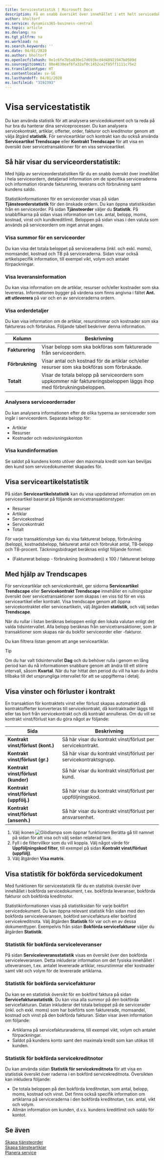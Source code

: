 ```yaml
---
title: Servicestatistik | Microsoft Docs
description: Få en snabb översikt över innehållet i ett helt servicedokument (order, offert, faktura eller kreditnota), den detaljerade informationen på varje servicerad samt serviceartiklarna.
author: bholtorf
ms.service: dynamics365-business-central
ms.topic: article
ms.devlang: na
ms.tgt_pltfrm: na
ms.workload: na
ms.search.keywords: ''
ms.date: 04/01/2020
ms.author: bholtorf
ms.openlocfilehash: 0e1c6fe7b5a830e17d693bcd4d48921947b0509d
ms.sourcegitcommit: 88e4b30eaf6fa32af0c1452ce2f85ff1111c75e2
ms.translationtype: HT
ms.contentlocale: sv-SE
ms.lasthandoff: 04/01/2020
ms.locfileid: "3192393"
---
```

# <a name="viewing-service-statistics"></a>Visa servicestatistik
Du kan använda statistik för att analysera servicedokument och ta reda på hur bra du hanterar dina serviceprocesser. Du kan analysera servicekontrakt, artiklar, offerter, order, fakturor och kreditnotor genom att välja åtgärd **statistik**. För serviceartiklar och kontrakt kan du också använda **Serviceartikel Trendscape** eller **Kontrakt Trendscape** för att visa en översikt över servicetransaktioner för en viss serviceartikel.   

## <a name="viewing-statistics-for-service-orders"></a>Så här visar du serviceorderstatistik:
Med hjälp av serviceorderstatistiken får du en snabb översikt över innehållet i hela serviceordern, detaljerad information om de specifika serviceraderna och information rörande fakturering, leverans och förbrukning samt kundens saldo.  

Statistikinformationen för en serviceorder visas på sidan **Tjänsteorderstatistik** för den önskade ordern. Du kan öppna statistiksidan från en serviceorder. På sidan **Tjänsteorder** väljer du **Statistik**. På snabbflikarna på sidan visas information om t.ex. antal, belopp, moms, kostnad, vinst och kundkreditlimit. Beloppen på sidan visas i den valuta som används på serviceordern om inget annat anges.  

### <a name="view-totals-for-a-service-order"></a>Visa summor för en serviceorder  
Du kan visa det totala beloppet på serviceraderna (inkl. och exkl. moms), momsandel, kostnad och TB på serviceraderna. Sidan visar också artikelspecifik information, till exempel vikt, volym och antalet förpackningar.  

### <a name="view-shipping-information"></a>Visa leveransinformation  
Du kan visa information om de artiklar, resurser och/eller kostnader som ska levereras. Informationen bygger på värdena som finns angivna i fältet **Ant. att utleverera** på var och en av serviceraderna ordern.  

### <a name="view-order-details"></a>Visa orderdetaljer  
Du kan visa information om de artiklar, resurstimmar och kostnader som ska faktureras och förbrukas. Följande tabell beskriver denna information.  

|Kolumn | Beskrivning|  
|------------|---------------------------------------|  
|**Fakturering**|Visar belopp som ska bokföras som fakturerade från serviceordern.|  
|**Förbrukning**|Visar antal och kostnad för de artiklar och/eller resurser som ska bokföras som förbrukade.|  
|**Totalt**|Visar de totala belopp på serviceordern som uppkommer när faktureringsbeloppen läggs ihop med förbrukningsbeloppen.|  

### <a name="analyze-service-order-lines"></a>Analysera serviceorderrader  
Du kan analysera informationen efter de olika typerna av servicerader som ingår i serviceordern. Separata belopp för:  

* Artiklar  
* Resurser  
* Kostnader och redovisningskonton  

### <a name="view-customer-information"></a>Visa kundinformation  
Se saldot på kundens konto utöver den maximala kredit som kan beviljas den kund som servicedokumentet skapades för.

## <a name="viewing-service-item-statistics"></a>Visa serviceartikelstatistik
På sidan **Serviceartikelstatistik** kan du visa uppdaterad information om en serviceartikel baserat på följande servicetransaktionstyper:  

* Resurser  
* Artiklar  
* Servicekostnad  
* Servicekontrakt  
* Totalt  

För varje transaktionstyp kan du visa fakturerat belopp, förbrukning (belopp), kostnadsbelopp, fakturerat antal och förbrukat antal, TB-belopp och TB-procent. Täckningsbidraget beräknas enligt följande formel:  

* (Fakturerat belopp - förbrukning (kostnaden)) x 100 / fakturerat belopp  

## <a name="using-trendscapes"></a>Med hjälp av Trendscapes
För serviceartiklar och servicekontrakt, ger sidorna **Serviceartikel Trendscape** eller **Servicekontrakt Trendscape** innehåller en rullningsbar översikt över servicetransaktioner som skapas i en viss tid för en viss serviceartikel eller kontrakt. Visa trendscape genom att öppna servicekontraktet eller serviceartikeln, välj åtgärden **statistik**, och välj sedan **Trendscape**.

När du rullar i listan beräknas beloppen enligt den lokala valutan enligt det valda tidsintervallet. Alla belopp beräknas från servicetransaktioner, som är transaktioner som skapas när du bokför serviceorder eller -fakturor.

Du kan filtrera listan genom att ange serviceartiklar.  

> [!Tip]  
>  Om du har valt tidsintervallet **Dag** och du behöver rulla i genom en lång period kan du nå informationen snabbare genom att ändra till ett större intervall, såsom **Kvartal**. När du har hittat den period du vill ha kan du ändra tillbaka till det ursprungliga intervallet för att se uppgifterna i detalj.   

## <a name="viewing-gains-and-losses-on-contracts"></a>Visa vinster och förluster i kontrakt  
En transaktion för kontraktets vinst eller förlust skapas automatiskt då kontraktofferter konverteras till servicekontrakt, då kontraktrader läggs till eller tas bort från servicekontrakt och då kontrakt annulleras. Om du vill se kontrakt vinst/förlust kan du göra något av följande:  

|Sida | Beskrivning|  
|----------------|---------------------------------------|  
|**Kontrakt vinst/förlust (kont.)**|Så här visar du kontrakt vinst/förlust per servicekontrakt.|  
|**Kontrakt vinst/förlust (gr.)**|Så här visar du kontrakt vinst/förlust per servicekontraktsgrupp.|  
|**Kontrakt vinst/förlust (kunder)**|Så här visar du kontrakt vinst/förlust per kund.|  
|**Kontrakt vinst/förlust (uppfölj.)**|Så här visar du kontrakt vinst/förlust per uppföljningskod.|  
|**Kontrakt vinst/förlust (ansenh.)**|Så här visar du kontrakt vinst/förlust per ansvarsenhet.|  

1. Välj ikonen ![Glödlampa som öppnar funktionen Berätta](media/ui-search/search_small.png "Berätta vad du vill göra") gå till namnet på sidan för att visa och välj sedan relaterad länk.  
2. Fyll i de filtervillkor som du vill koppla. Välj något värde för **Uppföljningskod filter**, till exempel på sidan **Kontrakt vinst/förlust (uppfölj)**.  
3. Välj åtgärden **Visa matris**.

## <a name="viewing-statistics-for-posted-service-documents"></a>Visa statistik för bokförda servicedokument
Med funktionen för servicestatistik får du en statistisk översikt över innehållet i bokförda servicedokument, t.ex. bokförda leveranser, bokförda fakturor och bokförda kreditnotor.  

Statistikinformationen visas på statistiksidan för varje bokfört servicedokument. Du kan öppna relevant statistik från sidan med den bokförda serviceleveransen, bokförd servicefaktura eller bokförd servicekreditnota. Välj åtgärden **Statistik** för var och en av dessa dokumenttyper. Exempelvis från sidan **Bokförda servicefakturor** väljer du åtgärden **Statistik**.  

### <a name="posted-service-shipment-statistics"></a>Statistik för bokförda serviceleveranser  
På sidan **Serviceleveransstatistik** visas en översikt över den bokförda serviceleveransen. Detta inkluderar information om det fysiska innehållet i utleveransen, t.ex. antalet levererade artiklar, resurstimmar eller kostnader samt vikt och volym för de levererade artiklarna.  

### <a name="posted-service-invoice-statistics"></a>Statistik för bokförda servicefakturor  
Du kan se en statistisk översikt för en bokförd faktura på sidan **Servicefakturastatistik**. Du kan visa alla summor på den bokförda servicefakturan. Datan inkluderar det totala beloppet på de servicerader (inkl. och exkl. moms) som har bokförts som fakturerade, momsandel, kostnad och vinst på den bokförda fakturan. Sidan visar även information om följande:  

* Artiklarna på servicefakturaraderna, till exempel vikt, volym och antalet förpackningar.  
* Saldot på kundens konto samt den maximala kredit som kan utökas till kunden.  

### <a name="posted-service-credit-memo-statistics"></a>Statistik för bokförda servicekreditnotor  
Du kan använda sidan **Statistik för servicekreditnota** för att visa en statistisk översikt över raderna i en bokförd servicekreditnota. Översikten kan inkludera följande:

* De totala beloppen på den bokförda kreditnotan, som antal, belopp, moms, kostnad och vinst. Det finns också specifik information om artiklarna på serviceraderna i den bokförda kreditnotan, t.ex. antal, vikt och volym.  
* Allmän information om kunden, d.v.s. kundens kreditlimit och saldo för kontot.  

## <a name="see-also"></a>Se även  
[Skapa tjänsteorder](service-how-to-create-service-orders.md)   
[Skapa tjänsteartiklar](service-how-to-create-service-items.md)   
[Planera service](service-plan-service.md)  
